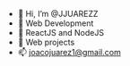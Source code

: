 - 👋 Hi, I’m @JJUAREZZ
- 👀 Web Development
- 🌱 ReactJS and NodeJS
- 💞️ Web projects
- 📫 joacojuarez1@gmail.com

<!---
JJUAREZZ/JJUAREZZ is a ✨ special ✨ repository because its `README.md` (this file) appears on your GitHub profile.
You can click the Preview link to take a look at your changes.
--->
